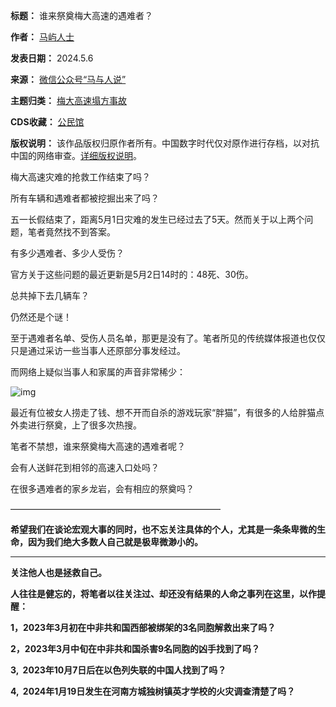 

**标题：** 谁来祭奠梅大高速的遇难者？  

**作者：** [马屿人士](https://chinadigitaltimes.net/space/马与人说)  

**发表日期：** 2024.5.6  

**来源：** [微信公众号“马与人说”](https://web.archive.org/web/https://mp.weixin.qq.com/s/_xLgOSX_AfGgVJR1QeyzeA)  

**主题归类：** [梅大高速塌方事故](https://chinadigitaltimes.net/space/梅大高速塌方事故)  

**CDS收藏：** [公民馆](https://chinadigitaltimes.net/space/%E5%85%AC%E6%B0%91%E9%A6%86)  

**版权说明：** 该作品版权归原作者所有。中国数字时代仅对原作进行存档，以对抗中国的网络审查。[详细版权说明](https://chinadigitaltimes.net/chinese/copyright)。


梅大高速灾难的抢救工作结束了吗？


所有车辆和遇难者都被挖掘出来了吗？


五一长假结束了，距离5月1日灾难的发生已经过去了5天。然而关于以上两个问题，笔者竟然找不到答案。


有多少遇难者、多少人受伤？


官方关于这些问题的最近更新是5月2日14时的：48死、30伤。


总共掉下去几辆车？


仍然还是个谜！


至于遇难者名单、受伤人员名单，那更是没有了。笔者所见的传统媒体报道也仅仅只是通过采访一些当事人还原部分事发经过。


而网络上疑似当事人和家属的声音非常稀少：


![img](https://chinadigitaltimes.net/chinese/files/2024/05/post-707595-6638ddd6c38ad.)


最近有位被女人捞走了钱、想不开而自杀的游戏玩家“胖猫”​，有很多的人给胖猫点外卖进行祭奠，上了很多次热搜。


笔者不禁想，谁来祭奠梅大高速的遇难者呢？


会有人送鲜花到相邻的高速入口处吗？


在很多遇难者的家乡龙岩，会有相应的祭奠吗？


————————————————————————


**希望我们在谈论宏观大事的同时，也不忘关注具体的个人，尤其是一条条卑微的生命，因为我们绝大多数人自己就是极卑微渺小的。** 




---


**关注他人也是拯救自己。** 


**人往往是健忘的，将笔者以往关注过、却还没有结果的人命之事列在这里，以作提醒：** 


**1，2023年3月初在中非共和国西部被绑架的3名同胞解救出来了吗？** 


**2，2023年3月中旬在中非共和国杀害9名同胞的凶手找到了吗？** 


**3,  2023年10月7日后在以色列失联的中国人找到了吗？** 


**4,  2024年1月19日发生在河南方城独树镇英才学校的火灾调查清楚了吗？** 

